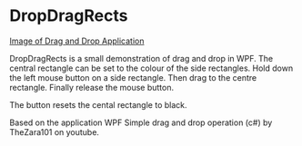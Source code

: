 # DropDragRects


[Image of Drag and Drop Application](KevinDyke.github.com/DropDragRects/Images/DropDragRects.png)




DropDragRects is a small demonstration of drag and drop in WPF. The central rectangle can be set to the colour of the side rectangles. Hold down the left mouse button on a side rectangle. Then drag to the centre rectangle. Finally release the mouse button.

The button resets the cental rectangle to black.

Based on the application WPF Simple drag and drop operation (c#) by TheZara101 on youtube.